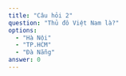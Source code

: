 ```yaml
---
title: "Câu hỏi 2"
question: "Thủ đô Việt Nam là?"
options:
  - "Hà Nội"
  - "TP.HCM"
  - "Đà Nẵng"
answer: 0
---
```

